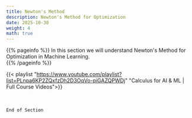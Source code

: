 ```yaml
---
title: Newton's Method
description: Newton's Method for Optimization
date: 2025-10-30
weight: 4
math: true
---
```


{{% pageinfo %}}
In this section we will understand Newton's Method for Optimization in Machine Learning.<br>
{{% /pageinfo %}}

{{< playlist "https://www.youtube.com/playlist?list=PLnpa6KP2ZQxfzDh2D3OqVo-piGAZQPWDj" 
        "Calculus for AI & ML | Full Course Videos">}}

<br><br>
```End of Section```